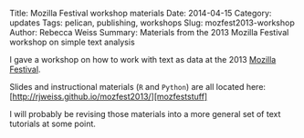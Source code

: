 Title: Mozilla Festival workshop materials
Date: 2014-04-15
Category: updates
Tags: pelican, publishing, workshops
Slug: mozfest2013-workshop
Author: Rebecca Weiss
Summary: Materials from the 2013 Mozilla Festival workshop on simple text analysis

I gave a workshop on how to work with text as data at the 2013 [Mozilla Festival][mozfest].

Slides and instructional materials (`R` and `Python`) are all located here: [http://rjweiss.github.io/mozfest2013/][mozfeststuff]

I will probably be revising those materials into a more general set of text tutorials at some point.

[mozfest]: http://mozillafestival.org
[mozfeststuff]: http://rjweiss.github.io/mozfest2013/